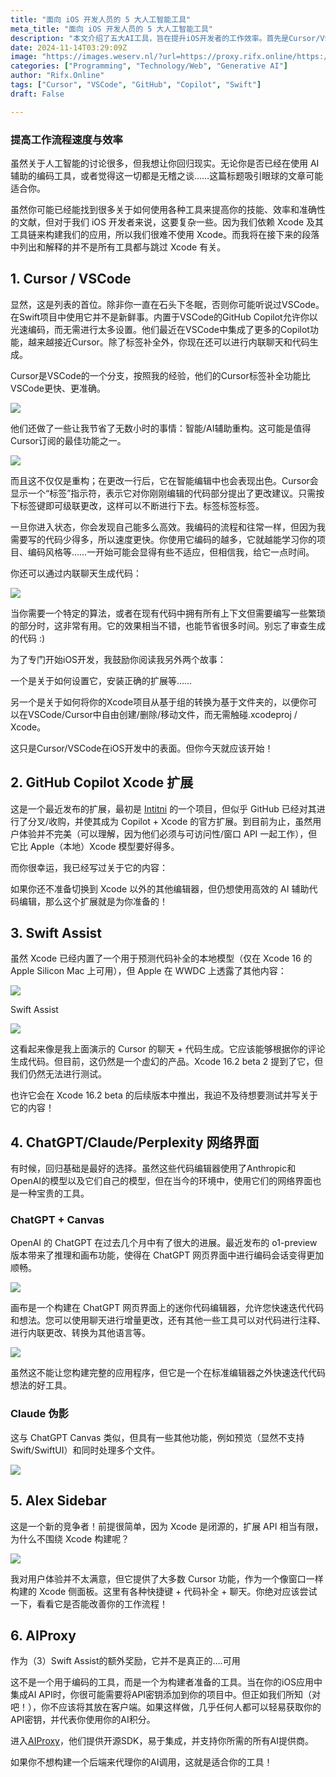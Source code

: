 ```yaml
---
title: "面向 iOS 开发人员的 5 大人工智能工具"
meta_title: "面向 iOS 开发人员的 5 大人工智能工具"
description: "本文介绍了五大AI工具，旨在提升iOS开发者的工作效率。首先是Cursor/VSCode，通过GitHub Copilot实现快速编码和智能重构。其次是GitHub Copilot的Xcode扩展，提供AI辅助编辑功能。第三是Swift Assist，虽然尚未完全可用，但有潜力生成代码。接着是ChatGPT及其衍生工具，适合快速迭代代码。最后是Alex Sidebar和AIProxy，分别为Xcode提供扩展功能和安全集成AI API。整体上，这些工具为iOS开发者提供了高效的编码体验。"
date: 2024-11-14T03:29:09Z
image: "https://images.weserv.nl/?url=https://proxy.rifx.online/https://cdn-images-1.readmedium.com/v2/resize:fit:800/0*6Hs8174FgiwTv87e.jpg"
categories: ["Programming", "Technology/Web", "Generative AI"]
author: "Rifx.Online"
tags: ["Cursor", "VSCode", "GitHub", "Copilot", "Swift"]
draft: False

---
```


### 提高工作流程速度与效率



虽然关于人工智能的讨论很多，但我想让你回归现实。无论你是否已经在使用 AI 辅助的编码工具，或者觉得这一切都是无稽之谈……这篇标题吸引眼球的文章可能适合你。

虽然你可能已经能找到很多关于如何使用各种工具来提高你的技能、效率和准确性的文献，但对于我们 iOS 开发者来说，这要复杂一些。因为我们依赖 Xcode 及其工具链来构建我们的应用，所以我们很难不使用 Xcode。而我将在接下来的段落中列出和解释的并不是所有工具都与跳过 Xcode 有关。

## 1\. Cursor / VSCode

显然，这是列表的首位。除非你一直在石头下冬眠，否则你可能听说过VSCode。在Swift项目中使用它并不是新鲜事。内置于VSCode的GitHub Copilot允许你以光速编码，而无需进行太多设置。他们最近在VSCode中集成了更多的Copilot功能，越来越接近Cursor。除了标签补全外，你现在还可以进行内联聊天和代码生成。

Cursor是VSCode的一个分支，按照我的经验，他们的Cursor标签补全功能比VSCode更快、更准确。

![](https://images.weserv.nl/?url=https://proxy.rifx.online/https://cdn-images-1.readmedium.com/v2/resize:fit:800/0*pQ4SuReyicAiBCG3.gif)

他们还做了一些让我节省了无数小时的事情：智能/AI辅助重构。这可能是值得Cursor订阅的最佳功能之一。

![](https://images.weserv.nl/?url=https://proxy.rifx.online/https://cdn-images-1.readmedium.com/v2/resize:fit:800/1*JlzVJ6o18sulIUEeo_p5sg.gif)

而且这不仅仅是重构；在更改一行后，它在智能编辑中也会表现出色。Cursor会显示一个“标签”指示符，表示它对你刚刚编辑的代码部分提出了更改建议。只需按下标签键即可级联更改，这样可以不断进行下去。标签标签标签。

一旦你进入状态，你会发现自己能多么高效。我编码的流程和往常一样，但因为我需要写的代码少得多，所以速度更快。你使用它编码的越多，它就越能学习你的项目、编码风格等……一开始可能会显得有些不适应，但相信我，给它一点时间。

你还可以通过内联聊天生成代码：

![](https://images.weserv.nl/?url=https://proxy.rifx.online/https://cdn-images-1.readmedium.com/v2/resize:fit:800/1*pVzU2MZ0vNFQ6-dRaWPy-w.gif)

当你需要一个特定的算法，或者在现有代码中拥有所有上下文但需要编写一些繁琐的部分时，这非常有用。它的效果相当不错，也能节省很多时间。别忘了审查生成的代码 :)

为了专门开始iOS开发，我鼓励你阅读我另外两个故事：

一个是关于如何设置它，安装正确的扩展等……

另一个是关于如何将你的Xcode项目从基于组的转换为基于文件夹的，以便你可以在VSCode/Cursor中自由创建/删除/移动文件，而无需触碰.xcodeproj / Xcode。

这只是Cursor/VSCode在iOS开发中的表面。但你今天就应该开始！

## 2\. GitHub Copilot Xcode 扩展

这是一个最近发布的扩展，最初是 [Intitni](https://proxy.rifx.online/https://github.com/intitni/CopilotForXcode) 的一个项目，但似乎 GitHub 已经对其进行了分叉/收购，并使其成为 Copilot + Xcode 的官方扩展。到目前为止，虽然用户体验并不完美（可以理解，因为他们必须与可访问性/窗口 API 一起工作），但它比 Apple（本地）Xcode 模型要好得多。

而你很幸运，我已经写过关于它的内容：

如果你还不准备切换到 Xcode 以外的其他编辑器，但仍想使用高效的 AI 辅助代码编辑，那么这个扩展就是为你准备的！

## 3\. Swift Assist

虽然 Xcode 已经内置了一个用于预测代码补全的本地模型（仅在 Xcode 16 的 Apple Silicon Mac 上可用），但 Apple 在 WWDC 上透露了其他内容：

![](https://images.weserv.nl/?url=https://proxy.rifx.online/https://cdn-images-1.readmedium.com/v2/resize:fit:800/1*-mlY8GyGh3VPVhyg3TmLYw.png)

Swift Assist

![](https://images.weserv.nl/?url=https://proxy.rifx.online/https://cdn-images-1.readmedium.com/v2/resize:fit:800/1*XJnlRo8mqrAMZEVEL64ufg.gif)

这看起来像是我上面演示的 Cursor 的聊天 + 代码生成。它应该能够根据你的评论生成代码。但目前，这仍然是一个虚幻的产品。Xcode 16\.2 beta 2 提到了它，但我们仍然无法进行测试。

也许它会在 Xcode 16\.2 beta 的后续版本中推出，我迫不及待想要测试并写关于它的内容！

## 4\. ChatGPT/Claude/Perplexity 网络界面

有时候，回归基础是最好的选择。虽然这些代码编辑器使用了Anthropic和OpenAI的模型以及它们自己的模型，但在当今的环境中，使用它们的网络界面也是一种宝贵的工具。

### ChatGPT \+ Canvas

OpenAI 的 ChatGPT 在过去几个月中有了很大的进展。最近发布的 o1-preview 版本带来了推理和画布功能，使得在 ChatGPT 网页界面中进行编码会话变得更加顺畅。

![](https://images.weserv.nl/?url=https://proxy.rifx.online/https://cdn-images-1.readmedium.com/v2/resize:fit:800/1*WUraNCcZMrCRrHMilgzl-Q.png)

画布是一个构建在 ChatGPT 网页界面上的迷你代码编辑器，允许您快速迭代代码和想法。您可以使用聊天进行增量更改，还有其他一些工具可以对代码进行注释、进行内联更改、转换为其他语言等。

![](https://images.weserv.nl/?url=https://proxy.rifx.online/https://cdn-images-1.readmedium.com/v2/resize:fit:800/1*ab7PdMLJwacZtVsET2YYmA.gif)

虽然这不能让您构建完整的应用程序，但它是一个在标准编辑器之外快速迭代代码想法的好工具。

### Claude 伪影

这与 ChatGPT Canvas 类似，但具有一些其他功能，例如预览（显然不支持 Swift/SwiftUI）和同时处理多个文件。

![](https://images.weserv.nl/?url=https://proxy.rifx.online/https://cdn-images-1.readmedium.com/v2/resize:fit:800/1*2iverELFSGqnJzklPK0cYg.png)

## 5\. Alex Sidebar

这是一个新的竞争者！前提很简单，因为 Xcode 是闭源的，扩展 API 相当有限，为什么不围绕 Xcode 构建呢？

![](https://images.weserv.nl/?url=https://proxy.rifx.online/https://cdn-images-1.readmedium.com/v2/resize:fit:800/1*vZgn_FjH0FW53c7qZ4DZAg.png)

我对用户体验并不太满意，但它提供了大多数 Cursor 功能，作为一个像窗口一样构建的 Xcode 侧面板。这里有各种快捷键 + 代码补全 + 聊天。你绝对应该尝试一下，看看它是否能改善你的工作流程！

## 6\. AIProxy

作为（3）Swift Assist的额外奖励，它并不是真正的….可用

这不是一个用于编码的工具，而是一个为构建者准备的工具。当在你的iOS应用中集成AI API时，你很可能需要将API密钥添加到你的项目中。但正如我们所知（对吧！），你不应该将其放在客户端。如果这样做，几乎任何人都可以轻易获取你的API密钥，并代表你使用你的AI积分。

进入[AIProxy](https://proxy.rifx.online/https://www.aiproxy.pro/)，他们提供开源SDK，易于集成，并支持你所需的所有AI提供商。

如果你不想构建一个后端来代理你的AI调用，这就是适合你的工具！


